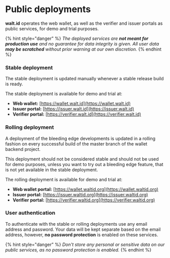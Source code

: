 # Public deployments

**walt.id** operates the web wallet, as well as the verifier and issuer portals as public services, for demo and trial purposes.

{% hint style="danger" %}
_The deployed services are **not meant for production use** and no guarantee for data integrity is given. All user data **may be scratched** without prior warning at our own discretion._
{% endhint %}

### Stable deployment

The stable deployment is updated manually whenever a stable release build is ready.

The stable deployment is available for demo and trial at:

* **Web wallet:** [https://wallet.walt.id](https://wallet.walt.id)
* **Issuer portal:** [https://issuer.walt.id](https://issuer.walt.id)
* **Verifier portal:** [https://verifier.walt.id](https://verifier.walt.id)

### Rolling deployment

A deployment of the bleeding edge developments is updated in a rolling fashion on every successful build of the master branch of the wallet backend project.

This deployment should not be considered stable and should not be used for demo purposes, unless you want to try out a bleeding edge feature, that is not yet available in the stable deployment.

The rolling deployment is available for demo and trial at:

* **Web wallet portal:** [https://wallet.waltid.org](https://wallet.waltid.org)
* **Issuer portal:** [https://issuer.waltid.org](https://issuer.waltid.org)
* **Verifier portal:** [https://verifier.waltid.org](https://verifier.waltid.org)

### User authentication

To authenticate with the stable or rolling deployments use any email address and password. Your data will be kept separate based on the email address, however, **no password protection** is enabled on these services.

{% hint style="danger" %}
_Don't store any personal or sensitive data on our public services, as no password protection is enabled._
{% endhint %}
